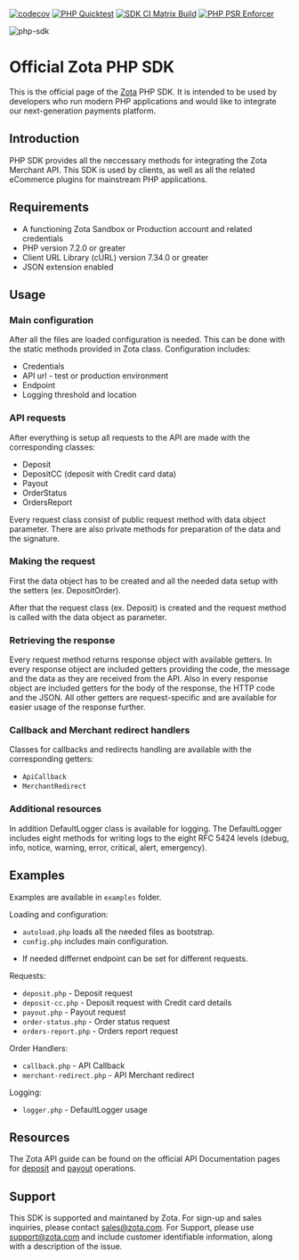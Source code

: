 [![codecov](https://codecov.io/gh/zota/php-sdk/branch/master/graph/badge.svg?token=6M6BPB0HYP)](https://codecov.io/gh/zota/php-sdk)
[![PHP Quicktest](https://github.com/zota/php-sdk/actions/workflows/php-quicktest.yml/badge.svg)](https://github.com/zota/php-sdk/actions/workflows/php-quicktest.yml)
[![SDK CI Matrix Build](https://github.com/zota/php-sdk/actions/workflows/ci-matrix.yml/badge.svg)](https://github.com/zota/php-sdk/actions/workflows/ci-matrix.yml)
[![PHP PSR Enforcer](https://github.com/zota/php-sdk/actions/workflows/phpcs.yml/badge.svg)](https://github.com/zota/php-sdk/actions/workflows/phpcs.yml)

![php-sdk](https://github.com/user-attachments/assets/10eb7dd9-778c-4419-8322-8180d67373f7)



# Official Zota PHP SDK

This is the official page of the [Zota](https://www.zota.com) PHP SDK. It is intended to be used by developers who run modern PHP applications and would like to integrate our next-generation payments platform.

## Introduction
PHP SDK provides all the neccessary methods for integrating the Zota Merchant API. This SDK is used by clients, as well as all the related eCommerce plugins for mainstream PHP applications.

## Requirements
- A functioning Zota Sandbox or Production account and related credentials
- PHP version 7.2.0 or greater
- Client URL Library (cURL) version 7.34.0 or greater
- JSON extension enabled

## Usage

### Main configuration
After all the files are loaded configuration is needed. This can be done with the static methods provided in Zota class. Configuration includes:
- Credentials
- API url - test or production environment
- Endpoint
- Logging threshold and location

### API requests
After everything is setup all requests to the API are made with the corresponding classes:
* Deposit
* DepositCC (deposit with Credit card data)
* Payout
* OrderStatus
* OrdersReport

Every request class consist of public request method with data object parameter. There are also private methods for preparation of the data and the signature.

### Making the request
First the data object has to be created and all the needed data setup with the setters (ex. DepositOrder).

After that the request class (ex. Deposit) is created and the request method is called with the data object as parameter.

### Retrieving the response
Every request method returns response object with available getters. In every response object are included getters providing the code, the message and the data as they are received from the API. Also in every response object are included getters for the body of the response, the HTTP code and the JSON. All other getters are request-specific and are available for easier usage of the response further.

### Callback and Merchant redirect handlers
Classes for callbacks and redirects handling are available with the corresponding getters:
- `ApiCallback`
- `MerchantRedirect`

### Additional resources
In addition DefaultLogger class is available for logging. The DefaultLogger includes eight methods for writing logs to the eight RFC 5424 levels (debug, info, notice, warning, error, critical, alert, emergency).

## Examples
Examples are available in `examples` folder.

Loading and configuration:
- `autoload.php` loads all the needed files as bootstrap.
- `config.php` includes main configuration.
* If needed differnet endpoint can be set for different requests.

Requests:
- `deposit.php` - Deposit request
- `deposit-cc.php` - Deposit request with Credit card details
- `payout.php` - Payout request
- `order-status.php` - Order status request
- `orders-report.php` - Orders report request

Order Handlers:
- `callback.php` - API Callback
- `merchant-redirect.php` - API Merchant redirect

Logging:
- `logger.php` - DefaultLogger usage

## Resources
The Zota API guide can be found on the official API Documentation pages for [deposit](https://doc.zota.com/deposit/1.0/) and [payout](https://doc.zota.com/payout/1.0/) operations.

## Support
This SDK is supported and maintaned by Zota. For sign-up and sales inquiries, please contact sales@zota.com. For Support, please use support@zota.com and include customer identifiable information, along with a description of the issue.
